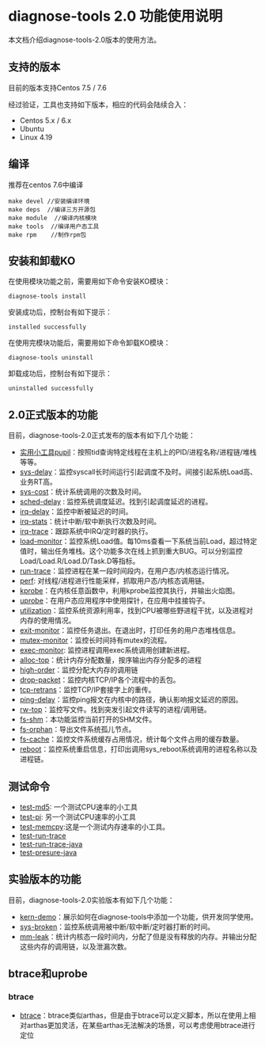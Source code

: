 # diagnose-tools 2.0 功能使用说明

本文档介绍diagnose-tools-2.0版本的使用方法。

## 支持的版本

目前的版本支持Centos 7.5 / 7.6

经过验证，工具也支持如下版本，相应的代码会陆续合入：
* Centos 5.x / 6.x
* Ubuntu
* Linux 4.19

## 编译

推荐在centos 7.6中编译
```
make devel //安装编译环境
make deps  //编译三方开源包
make module  //编译内核模块
make tools  //编译用户态工具
make rpm    //制作rpm包
```

## 安装和卸载KO

在使用模块功能之前，需要用如下命令安装KO模块：
```
diagnose-tools install
```
安装成功后，控制台有如下提示：
```
installed successfully
```

在使用完模块功能后，需要用如下命令卸载KO模块：
```
diagnose-tools uninstall
```
卸载成功后，控制台有如下提示：
```
uninstalled successfully
```

## 2.0正式版本的功能

目前，diagnose-tools-2.0正式发布的版本有如下几个功能：

* [实用小工具pupil](./pupil.md)：按照tid查询特定线程在主机上的PID/进程名称/进程链/堆栈等等。
* [sys-delay](./sys-delay.md)：监控syscall长时间运行引起调度不及时。间接引起系统Load高、业务RT高。
* [sys-cost](./sys-cost.md)：统计系统调用的次数及时间。
* [sched-delay](./sched-delay.md) : 监控系统调度延迟。找到引起调度延迟的进程。
* [irq-delay](./irq-delay.md)：监控中断被延迟的时间。
* [irq-stats](./irq-stats.md)：统计中断/软中断执行次数及时间。
* [irq-trace](./irq-trace.md)：跟踪系统中IRQ/定时器的执行。
* [load-monitor](./load-monitor.md)：监控系统Load值。每10ms查看一下系统当前Load，超过特定值时，输出任务堆栈。这个功能多次在线上抓到重大BUG。可以分别监控Load/Load.R/Load.D/Task.D等指标。
* [run-trace](./run-trace.md)：监控进程在某一段时间段内，在用户态/内核态运行情况。
* [perf](./perf.md): 对线程/进程进行性能采样，抓取用户态/内核态调用链。
* [kprobe](./kprobe.md)：在内核任意函数中，利用kprobe监控其执行，并输出火焰图。
* [uprobe](./uprobe.md)：在用户态应用程序中使用探针，在应用中挂接钩子。
* [utilization](./utilization.md)：监控系统资源利用率，找到CPU被哪些野进程干扰，以及进程对内存的使用情况。
* [exit-monitor](./exit-monitor.md)：监控任务退出。在退出时，打印任务的用户态堆栈信息。
* [mutex-monitor](./mutex-monitor.md)：监控长时间持有mutex的流程。
* [exec-monitor](./exec-monitor.md): 监控进程调用exec系统调用创建新进程。
* [alloc-top](./alloc-top.md)：统计内存分配数量，按序输出内存分配多的进程
* [high-order](./high-order.md)：监控分配大内存的调用链
* [drop-packet](./drop-packet.md)：监控内核TCP/IP各个流程中的丢包。
* [tcp-retrans](./tcp-retrans.md)：监控TCP/IP套接字上的重传。
* [ping-delay](./ping-delay.md)：监控ping报文在内核中的路径，确认影响报文延迟的原因。
* [rw-top](./rw-top.md)：监控写文件。找到突发引起文件读写的进程/调用链。
* [fs-shm](./fs-shm.md)：本功能监控当前打开的SHM文件。
* [fs-orphan](./fs-orphan.md)：导出文件系统孤儿节点。
* [fs-cache](./fs-cache.md)：监控文件系统缓存占用情况，统计每个文件占用的缓存数量。
* [reboot](./reboot.md)：监控系统重启信息，打印出调用sys_reboot系统调用的进程名称以及进程链。

## 测试命令

* [test-md5](./test-md5.md): 一个测试CPU速率的小工具
* [test-pi](./test-pi.md): 另一个测试CPU速率的小工具
* [test-memcpy](./test-memcpy.md):这是一个测试内存速率的小工具。
* [test-run-trace]()
* [test-run-trace-java]()
* [test-presure-java]()


## 实验版本的功能

目前，diagnose-tools-2.0实验版本有如下几个功能：
* [kern-demo]()：展示如何在diagnose-tools中添加一个功能，供开发同学使用。
* [sys-broken]()：监控系统调用被中断/软中断/定时器打断的时间。
* [mm-leak](./mm-leak.md)：统计内核态一段时间内，分配了但是没有释放的内存。并输出分配这些内存的调用链，以及泄漏次数。



##  btrace和uprobe
###  btrace

* [btrace](./btrace.md)：btrace类似arthas，但是由于btrace可以定义脚本，所以在使用上相对arthas更加灵活，在某些arthas无法解决的场景，可以考虑使用btrace进行定位
